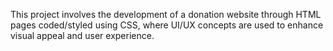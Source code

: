 This project involves the development of a donation website through HTML pages coded/styled using CSS, where UI/UX concepts are used to enhance visual appeal and user experience.
